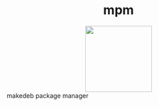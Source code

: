 <div align="center">
    <h1>mpm</h1>
    <img height="150" src="https://dl.uploadgram.me/6119620f0356eh?raw">
</div>
makedeb package manager 
